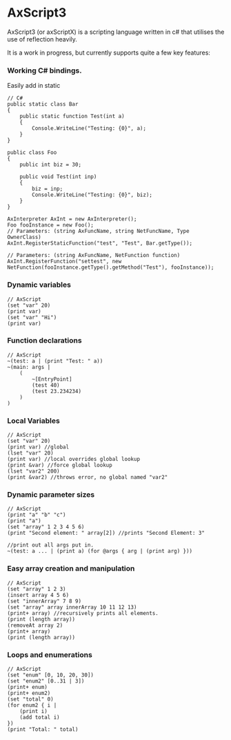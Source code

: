 AxScript3
=========

AxScript3 (or axScriptX) is a scripting language written in c# that utilises the use of reflection heavily.

It is a work in progress, but currently supports quite a few key features:

### Working C# bindings.

Easily add in static

	// C#
	public static class Bar
	{
		public static function Test(int a)
		{
			Console.WriteLine("Testing: {0}", a);
		}
	}
	
	public class Foo
	{
		public int biz = 30;
		
		public void Test(int inp)
		{
			biz = inp;
			Console.WriteLine("Testing: {0}", biz);
		}
	}
	
	AxInterpreter AxInt = new AxInterpreter();
	Foo fooInstance = new Foo();
	// Parameters: (string AxFuncName, string NetFuncName, Type OwnerClass)
	AxInt.RegisterStaticFunction("test", "Test", Bar.getType());
	
	// Parameters: (string AxFuncName, NetFunction function)
	AxInt.RegisterFunction("settest", new NetFunction(fooInstance.getType().getMethod("Test"), fooInstance));
	
### Dynamic variables

	// AxScript
	(set "var" 20)
	(print var)
	(set "var" "Hi")
	(print var)
	
### Function declarations

	// AxScript
	~(test: a | (print "Test: " a))
	~(main: args |
		(
			~[EntryPoint]
			(test 40)
			(test 23.234234)
		)
	)
	
### Local Variables

	// AxScript
	(set "var" 20)
	(print var) //global
	(lset "var" 20)
	(print var) //local overrides global lookup
	(print &var) //force global lookup
	(lset "var2" 200)
	(print &var2) //throws error, no global named "var2"
	
### Dynamic parameter sizes

	// AxScript
	(print "a" "b" "c")
	(print "a")
	(set "array" 1 2 3 4 5 6)
	(print "Second element: " array[2]) //prints "Second Element: 3"
	
	//print out all args put in.
	~(test: a ... | (print a) (for @args { arg | (print arg) }))
	
### Easy array creation and manipulation

	// AxScript
	(set "array" 1 2 3)
	(insert array 4 5 6)
	(set "innerArray" 7 8 9)
	(set "array" array innerArray 10 11 12 13)
	(print+ array) //recursively prints all elements.
	(print (length array))
	(removeAt array 2)
	(print+ array)
	(print (length array))
	
### Loops and enumerations

	// AxScript
	(set "enum" [0, 10, 20, 30])
	(set "enum2" [0..31 | 3])
	(print+ enum)
	(print+ enum2)
	(set "total" 0)
	(for enum2 { i |
		(print i)
		(add total i)
	})
	(print "Total: " total)

